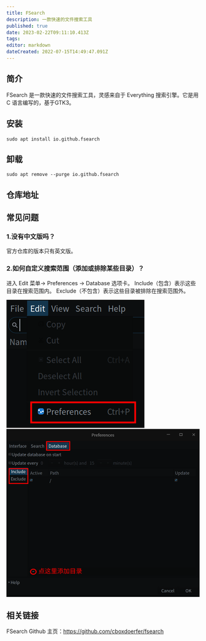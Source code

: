 ```yaml
---
title: FSearch
description: 一款快速的文件搜索工具
published: true
date: 2023-02-22T09:11:10.413Z
tags: 
editor: markdown
dateCreated: 2022-07-15T14:49:47.091Z
---
```


## 简介
FSearch 是一款快速的文件搜索工具，灵感来自于 Everything 搜索引擎。它是用 C 语言编写的，基于GTK3。

## 安装
```
sudo apt install io.github.fsearch
```

## 卸载
```
sudo apt remove --purge io.github.fsearch
```

## 仓库地址
## 常见问题
### 1.没有中文版吗？
官方仓库的版本只有英文版。
### 2.如何自定义搜索范围（添加或排除某些目录）？
进入 Edit 菜单-> Preferences -> Database 选项卡。
Include（包含）表示这些目录在搜索范围内。
Exclude（不包含）表示这些目录被排除在搜索范围外。

![fsearch1.png](/fsearch1.png)
![fsearch2.png](/fsearch2.png)
## 相关链接
FSearch Github 主页：https://github.com/cboxdoerfer/fsearch